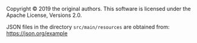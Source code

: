 Copyright &copy; 2019 the original authors.
This software is licensed under the Apache License, Versions 2.0.

JSON files in the directory `src/main/resources` are obtained from:
https://json.org/example
